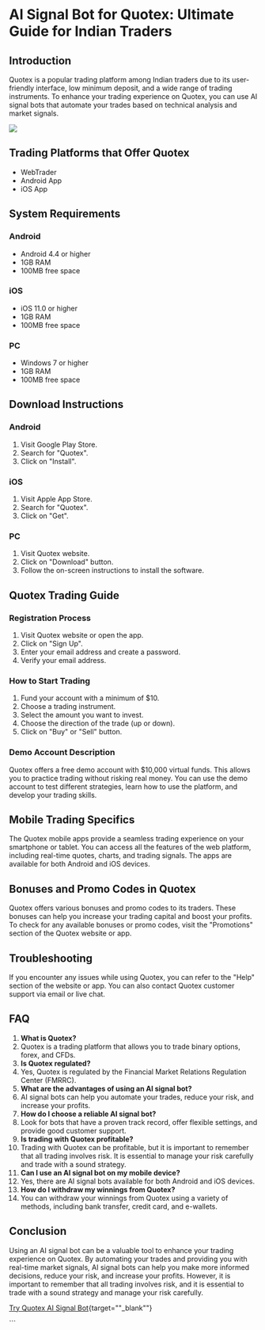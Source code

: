 # AI Signal Bot for Quotex: Ultimate Guide for Indian Traders

## Introduction

Quotex is a popular trading platform among Indian traders due to its
user-friendly interface, low minimum deposit, and a wide range of
trading instruments. To enhance your trading experience on Quotex, you
can use AI signal bots that automate your trades based on technical
analysis and market signals.

[![](https://static.quotex.io/files/4_en/300_250.jpg)](https://traff.sbs/brokerqxlid)

## Trading Platforms that Offer Quotex

-   WebTrader
-   Android App
-   iOS App

## System Requirements

### Android

-   Android 4.4 or higher
-   1GB RAM
-   100MB free space

### iOS

-   iOS 11.0 or higher
-   1GB RAM
-   100MB free space

### PC

-   Windows 7 or higher
-   1GB RAM
-   100MB free space

## Download Instructions

### Android

1.  Visit Google Play Store.
2.  Search for "Quotex".
3.  Click on "Install".

### iOS

1.  Visit Apple App Store.
2.  Search for "Quotex".
3.  Click on "Get".

### PC

1.  Visit Quotex website.
2.  Click on "Download" button.
3.  Follow the on-screen instructions to install the software.

## Quotex Trading Guide

### Registration Process

1.  Visit Quotex website or open the app.
2.  Click on "Sign Up".
3.  Enter your email address and create a password.
4.  Verify your email address.

### How to Start Trading

1.  Fund your account with a minimum of \$10.
2.  Choose a trading instrument.
3.  Select the amount you want to invest.
4.  Choose the direction of the trade (up or down).
5.  Click on "Buy" or "Sell" button.

### Demo Account Description

Quotex offers a free demo account with \$10,000 virtual funds. This
allows you to practice trading without risking real money. You can use
the demo account to test different strategies, learn how to use the
platform, and develop your trading skills.

## Mobile Trading Specifics

The Quotex mobile apps provide a seamless trading experience on your
smartphone or tablet. You can access all the features of the web
platform, including real-time quotes, charts, and trading signals. The
apps are available for both Android and iOS devices.

## Bonuses and Promo Codes in Quotex

Quotex offers various bonuses and promo codes to its traders. These
bonuses can help you increase your trading capital and boost your
profits. To check for any available bonuses or promo codes, visit the
"Promotions" section of the Quotex website or app.

## Troubleshooting

If you encounter any issues while using Quotex, you can refer to the
"Help" section of the website or app. You can also contact Quotex
customer support via email or live chat.

## FAQ

1.  **What is Quotex?**
2.  Quotex is a trading platform that allows you to trade binary
    options, forex, and CFDs.
3.  **Is Quotex regulated?**
4.  Yes, Quotex is regulated by the Financial Market Relations
    Regulation Center (FMRRC).
5.  **What are the advantages of using an AI signal bot?**
6.  AI signal bots can help you automate your trades, reduce your risk,
    and increase your profits.
7.  **How do I choose a reliable AI signal bot?**
8.  Look for bots that have a proven track record, offer flexible
    settings, and provide good customer support.
9.  **Is trading with Quotex profitable?**
10. Trading with Quotex can be profitable, but it is important to
    remember that all trading involves risk. It is essential to manage
    your risk carefully and trade with a sound strategy.
11. **Can I use an AI signal bot on my mobile device?**
12. Yes, there are AI signal bots available for both Android and iOS
    devices.
13. **How do I withdraw my winnings from Quotex?**
14. You can withdraw your winnings from Quotex using a variety of
    methods, including bank transfer, credit card, and e-wallets.

## Conclusion

Using an AI signal bot can be a valuable tool to enhance your trading
experience on Quotex. By automating your trades and providing you with
real-time market signals, AI signal bots can help you make more informed
decisions, reduce your risk, and increase your profits. However, it is
important to remember that all trading involves risk, and it is
essential to trade with a sound strategy and manage your risk carefully.

[Try Quotex AI Signal
Bot](\%22https://traff.sbs/brokerqxlid\%22){target=""_blank""}

\`\`\`


